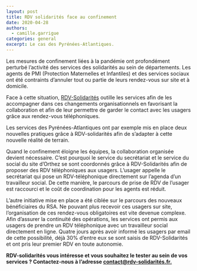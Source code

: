 ```yaml
---
layout: post
title: RDV solidarités face au confinement
date: 2020-04-28
authors:
  - camille.garrigue
categories: general
excerpt: Le cas des Pyrénées-Atlantiques.
---
```

Les mesures de confinement liées à la pandémie ont profondément perturbé l’activité des services des solidarités au sein de départements. Les agents de PMI (Protection Maternelles et Infantiles) et des services sociaux ont été contraints d’annuler tout ou partie de leurs rendez-vous sur site et à domicile.

Face à cette situation, [RDV-Solidarités](https://www.rdv-solidarites.fr) outille les services afin de les accompagner dans ces changements organisationnels en favorisant la collaboration et afin de leur permettre de garder le contact avec les usagers grâce aux rendez-vous téléphoniques.

Les services des Pyrénées-Atlantiques ont par exemple mis en place deux nouvelles pratiques grâce à RDV-solidarités afin de s’adapter à cette nouvelle réalité de terrain.

Quand le confinement éloigne les équipes, la collaboration organisée devient nécessaire. C’est pourquoi le service du secrétariat et le service du social du site d’Orthez se sont coordonnés grâce à RDV-Solidarités afin de proposer des RDV téléphoniques aux usagers. L’usager appelle le secrétariat qui pose un RDV-téléphonique directement sur l’agenda d’un travailleur social. De cette manière, le parcours de prise de RDV de l’usager est raccourci et le coût de coordination pour les agents est réduit.

L’autre initiative mise en place a été ciblée sur le parcours des nouveaux bénéficiaires du RSA. Ne pouvant plus recevoir ces usagers sur site, l’organisation de ces rendez-vous obligatoires est vite devenue complexe. Afin d’assurer la continuité des opérations, les services ont permis aux usagers de prendre un RDV téléphonique avec un travailleur social directement en ligne. Quatre jours après avoir informé les usagers par email de cette possibilité, déjà 30% d’entre eux se sont saisis de RDV-Solidarités et ont pris leur premier RDV en toute autonomie.

**RDV-solidarités vous intéresse et vous souhaitez le tester au sein de vos services ? Contactez-nous à l’adresse [contact@rdv-solidarités.fr.](**contact@rdv-solidarités.fr.**)**
